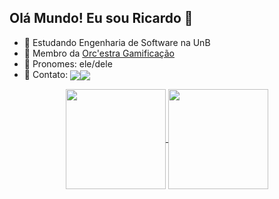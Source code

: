 ## Olá Mundo! Eu sou Ricardo 👋

- 🌱 Estudando Engenharia de Software na UnB
- 💚 Membro da [Orc'estra Gamificação](https://orcestra.com.br/)
- 🤠 Pronomes: ele/dele
- 🔗 Contato:  <a href = "mailto:lrsj2003@gmail.com"><img  align="center" src="https://img.shields.io/badge/Gmail-8e41e7?style=for-the-badge&logo=gmail&logoColor=white" target="_blank"><a href = "https://www.linkedin.com/in/l-ricardo/"><img  align="center" src="https://img.shields.io/badge/LinkedIn-black?style=for-the-badge&logo=linkedin&logoColor=white" target="_blank"></a>

<div align="center">  

  <a href="https://github.com/l-ricardo">
    <img height="160em" align="center" src="https://github-readme-stats.vercel.app/api?username=l-ricardo&theme=midnight-purple&card_width=40&line_height=24&include_all_commits=true&count_private=true&show_icons=true" />
  </a>
  
  <a href="https://github.com/l-ricardo">
    <img height="160em" align="center" src="https://github-readme-stats.vercel.app/api/top-langs/?username=l-ricardo&theme=midnight-purple&card_width=10&layout=compact" />
  </a>
  
</div>
